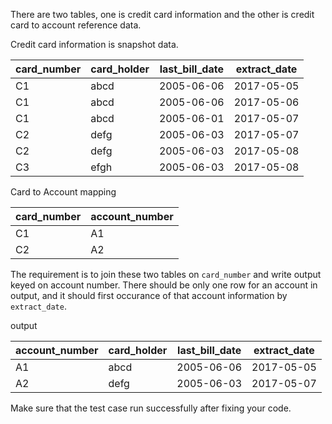 There are two tables, one is credit card information and the other is credit card to account 
reference data. 

Credit card information is snapshot data. 

| card_number | card_holder | last_bill_date | extract_date |
|-------------|-------------|----------------|--------------|
| C1          | abcd        | 2005-06-06     | 2017-05-05   |
| C1          | abcd        | 2005-06-06     | 2017-05-06   |
| C1          | abcd        | 2005-06-01     | 2017-05-07   |
| C2          | defg        | 2005-06-03     | 2017-05-07   |
| C2          | defg        | 2005-06-03     | 2017-05-08   |
| C3          | efgh        | 2005-06-03     | 2017-05-08   |

Card to Account mapping

| card_number | account_number | 
|-------------|----------------|
| C1          | A1        | 
| C2          | A2        | 


The requirement is to join these two tables on `card_number` and write output keyed on
account number. There should be only one row for an account in output, and it should first
occurance of that account information by `extract_date`. 

output

| account_number | card_holder | last_bill_date | extract_date |
|----------------|-------------|----------------|--------------|
| A1             | abcd        | 2005-06-06     | 2017-05-05   |
| A2             | defg        | 2005-06-03     | 2017-05-07   |


Make sure that the test case run successfully after fixing your code.